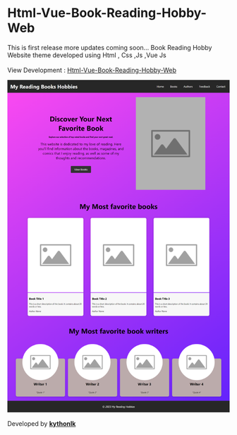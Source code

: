 # Html-Vue-Book-Reading-Hobby-Web

This is first release more updates coming soon...
Book Reading Hobby Website theme developed using Html , Css ,Js ,Vue Js
<br><br>
View Development : [Html-Vue-Book-Reading-Hobby-Web](https://home-5012713401.app-ionos.space/)



![Screenshot](https://github.com/Kythonlk/Html-Vue-Hobby-Web/blob/main/hobby-img.png?raw=true)



Developed by [**kythonlk**](kythonlk.com)
